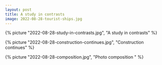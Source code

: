 ```yaml
---
layout: post
title: A study in contrasts
image: 2022-08-28-tourist-ships.jpg
---
```


{% picture "2022-08-28-study-in-contrasts.jpg", "A study in contrasts" %}

{% picture "2022-08-28-construction-continues.jpg", "Construction continues" %}

{% picture "2022-08-28-composition.jpg", "Photo composition " %}

